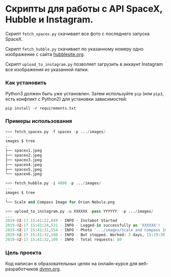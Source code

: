 # Скрипты для работы с API SpaceX, Hubble и Instagram.

Скрипт `fetch_spacex.py` скачивает все фото с последнего запуска SpaceX.

Скрипт `fetch_hubble.py` скачивает по указанному номеру одно изображение с сайта [hubblesite.org](http://hubblesite.org).

Скрипт `upload_to_instagram.py` позволяет загрузить в аккаунт Instagram все изображения из указанной папки.


### Как установить

Python3 должен быть уже установлен.
Затем используйте `pip` (или `pip3`, есть конфликт с Python2) для установки зависимостей:
```
pip install -r requirements.txt
```

### Примеры использования

```python
>>> fetch_spacex.py -f spacex -p .../images/
...
images $ tree
.
├── spacex1.jpeg
├── spacex2.jpeg
├── spacex3.jpeg
├── spacex4.jpeg
├── spacex5.jpeg
└── spacex6.jpeg
```

```python
>>> fetch_hubble.py -i 4000 -p .../images/
...
images $ tree
.
└── Scale and Compass Image for Orion Nebula.png
```

```python
>>> upload_to_instagram.py -u XXXXXX -pass YYYYYY  -p .../images/
...
2019-02-17 15:41:22,849 - INFO - Instabot Started
2019-02-17 15:41:24,531 - INFO - Logged-in successfully as 'XXXXXX'!
2019-02-17 15:41:31,554 - INFO - Photo '.../images/Scale and Compass Image for Orion Nebula.png' is uploaded.
2019-02-17 15:41:32,108 - INFO - Bot stopped. Worked: 3 days, 15:29:38.190158
2019-02-17 15:41:32,109 - INFO - Total requests: 80
```


### Цель проекта

Код написан в образовательных целях на онлайн-курсе для веб-разработчиков [dvmn.org](https://dvmn.org/).
